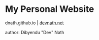 # My Personal Website

dnath.github.io | [devnath.net](https://devnath.net)

author: Dibyendu "Dev" Nath
